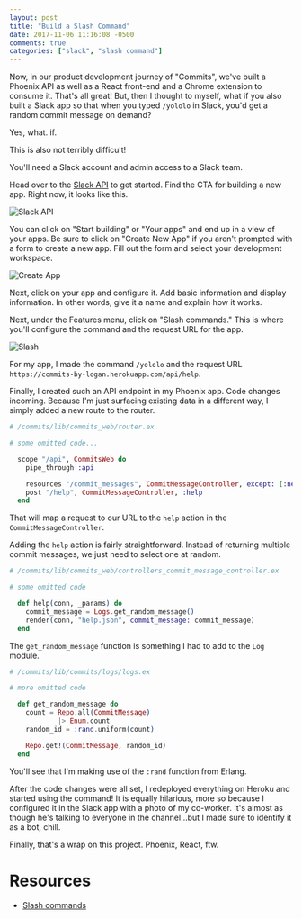 ```yaml
---
layout: post
title: "Build a Slash Command"
date: 2017-11-06 11:16:08 -0500 
comments: true
categories: ["slack", "slash command"]
---
```


Now, in our product development journey of "Commits", we've built a Phoenix
API as well as a React front-end and a Chrome extension to consume it. That's
all great! But, then I thought to myself, what if you also built a Slack app
so that when you typed `/yololo` in Slack, you'd get a random commit message
on demand?

Yes, what. if.

This is also not terribly difficult!

You'll need a Slack account and admin access to a Slack team. 

Head over to the [Slack API](https://api.slack.com) to get started. Find the
CTA for building a new app. Right now, it looks like this.

![Slack API](https://s3-us-west-2.amazonaws.com/talum.github.io/build-slack.png)

You can click on
"Start building" or "Your apps" and end up in a view of your apps. Be sure
to click on "Create New App" if you aren't prompted with a form to create a
new app. Fill out the form and select your development workspace.

![Create App](https://s3-us-west-2.amazonaws.com/talum.github.io/slash-command.png)

Next, click on your app and configure it. Add basic information and display
information. In other words, give it a name and explain how it works.

Next, under the Features menu, click on "Slash commands." This is where
you'll configure the command and the request URL for the app.

![Slash](https://s3-us-west-2.amazonaws.com/talum.github.io/create-app.png)

For my app, I made the command `/yololo` and the request URL `https://commits-by-logan.herokuapp.com/api/help`. 

Finally, I created such an API endpoint in my Phoenix app. Code changes
incoming. Because I'm just
surfacing existing data in a different way, I simply added a new route to
the router.

```elixir
# /commits/lib/commits_web/router.ex

# some omitted code...

  scope "/api", CommitsWeb do
    pipe_through :api

    resources "/commit_messages", CommitMessageController, except: [:new, :edit, :update, :delete]
    post "/help", CommitMessageController, :help
  end

```

That will map a request to our URL to the `help` action in the `CommitMessageController`.

Adding the `help` action is fairly straightforward. Instead of returning
multiple commit messages, we just need to select one at random.

```elixir
# /commits/lib/commits_web/controllers_commit_message_controller.ex

# some omitted code

  def help(conn, _params) do
    commit_message = Logs.get_random_message()
    render(conn, "help.json", commit_message: commit_message)
  end

```

The `get_random_message` function is something I had to add to the `Log`
module.

```elixir
# /commits/lib/commits/logs/logs.ex

# more omitted code

  def get_random_message do
    count = Repo.all(CommitMessage)
            |> Enum.count
    random_id = :rand.uniform(count)

    Repo.get!(CommitMessage, random_id)
  end

```

You'll see that I'm making use of the `:rand` function from Erlang.

After the code changes were all set, I redeployed everything on Heroku and
started using the command! It is equally hilarious, more so because I
configured it in the Slack app with a photo of my co-worker. It's almost as
though he's talking to everyone in the channel...but I made sure to identify
it as a bot, chill.

Finally, that's a wrap on this project. Phoenix, React, ftw.


# Resources
- [Slash commands](https://api.slack.com/slash-commands)
